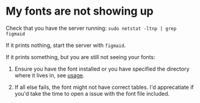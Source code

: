 # My fonts are not showing up

Check that you have the server running: `sudo netstat -ltnp | grep figmaid`
   
If it prints nothing, start the server with `figmaid`. 

If it prints something, but you are still not seeing your fonts:

1. Ensure you have the font installed or you have specified the directory where it lives in, see [usage](../usage.md).
   
2. If all else fails, the font might not have correct tables. I'd apprecatiate if you'd take the time to open a issue with the font file included.

